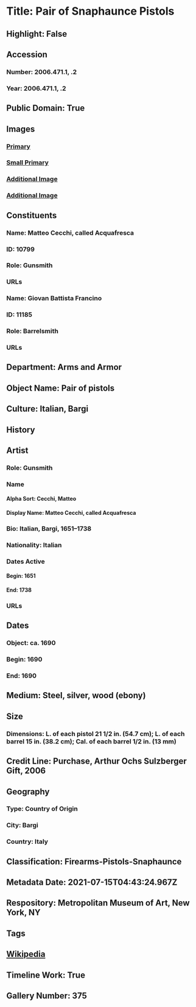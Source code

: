 # Title: Pair of Snaphaunce Pistols
## Highlight: False
## Accession
### Number: 2006.471.1, .2
### Year: 2006.471.1, .2
## Public Domain: True
## Images
### [Primary](https://images.metmuseum.org/CRDImages/aa/original/DP151368.jpg)
### [Small Primary](https://images.metmuseum.org/CRDImages/aa/web-large/DP151368.jpg)
### [Additional Image](https://images.metmuseum.org/CRDImages/aa/original/DP151369.jpg)
### [Additional Image](https://images.metmuseum.org/CRDImages/aa/original/sfsb2006-471-1-2(4-17-07)d3.JPG)
## Constituents
### Name: Matteo Cecchi, called Acquafresca
### ID: 10799
### Role: Gunsmith
### URLs
### Name: Giovan Battista Francino
### ID: 11185
### Role: Barrelsmith
### URLs
## Department: Arms and Armor
## Object Name: Pair of pistols
## Culture: Italian, Bargi
## History
## Artist
### Role: Gunsmith
### Name
#### Alpha Sort: Cecchi, Matteo
#### Display Name: Matteo Cecchi, called Acquafresca
### Bio: Italian, Bargi, 1651–1738
### Nationality: Italian
### Dates Active
#### Begin: 1651
#### End: 1738
### URLs
## Dates
### Object: ca. 1690
### Begin: 1690
### End: 1690
## Medium: Steel, silver, wood (ebony)
## Size
### Dimensions: L. of each pistol 21 1/2 in. (54.7 cm); L. of each barrel 15 in. (38.2 cm); Cal. of each barrel 1/2 in. (13 mm)
## Credit Line: Purchase, Arthur Ochs Sulzberger Gift, 2006
## Geography
### Type: Country of Origin
### City: Bargi
### Country: Italy
## Classification: Firearms-Pistols-Snaphaunce
## Metadata Date: 2021-07-15T04:43:24.967Z
## Respository: Metropolitan Museum of Art, New York, NY
## Tags
## [Wikipedia](https://www.wikidata.org/wiki/Q96755547)
## Timeline Work: True
## Gallery Number: 375
